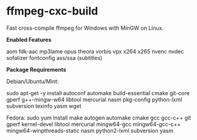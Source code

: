 # ffmpeg-cxc-build
Fast cross-compile ffmpeg for Windows with MinGW on Linux.

**Enabled Features**

  aom fdk-aac mp3lame opus theora vorbis vpx x264 x265 nvenc nvdec sofalizer fontconfig ass/ssa (subtitles)

**Package Requirements**

Debian/Ubuntu/Mint:

  sudo apt-get -y install autoconf automake build-essential cmake git-core gperf g++-mingw-w64 libtool mercurial nasm pkg-config python-lxml subversion texinfo yasm wget
  
Fedora:
  sudo yum install make autogen automake cmake gcc gcc-c++ git gperf kernel-devel libtool mercurial mingw64-gcc mingw64-gcc-c++ mingw64-winpthreads-static nasm python2-lxml subversion yasm
